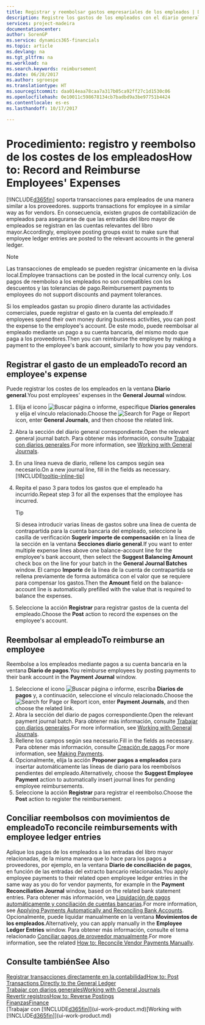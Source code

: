 ```yaml
---
title: Registrar y reembolsar gastos empresariales de los empleados | Documentos de Microsoft
description: Registre los gastos de los empleados con el diario general en la cuenta del empleado y luego registre un pago a la cuenta bancaria del empleado para reembolsar el gasto relacionado con el negocio.
services: project-madeira
documentationcenter: 
author: SorenGP
ms.service: dynamics365-financials
ms.topic: article
ms.devlang: na
ms.tgt_pltfrm: na
ms.workload: na
ms.search.keywords: reimbursement
ms.date: 06/28/2017
ms.author: sgroespe
ms.translationtype: HT
ms.sourcegitcommit: daa014eaa78caa7a317b05ca92ff27c1d1530c06
ms.openlocfilehash: 0e10011c598678134cb7badbd9a3be97751b4424
ms.contentlocale: es-es
ms.lasthandoff: 10/17/2017

---
```

# <a name="how-to-record-and-reimburse-employees-expenses"></a><span data-ttu-id="ad379-103">Procedimiento: registro y reembolso de los costes de los empleados</span><span class="sxs-lookup"><span data-stu-id="ad379-103">How to: Record and Reimburse Employees' Expenses</span></span>
[!INCLUDE[d365fin](includes/d365fin_md.md)]<span data-ttu-id="ad379-104"> soporta transacciones para empleados de una manera similar a los proveedores.</span><span class="sxs-lookup"><span data-stu-id="ad379-104"> supports transactions for employee in a similar way as for vendors.</span></span> <span data-ttu-id="ad379-105">En consecuencia, existen grupos de contabilización de empleados para asegurarse de que las entradas del libro mayor de empleados se registran en las cuentas relevantes del libro mayor.</span><span class="sxs-lookup"><span data-stu-id="ad379-105">Accordingly, employee posting groups exist to make sure that employee ledger entries are posted to the relevant accounts in the general ledger.</span></span>

> [!NOTE]  
> <span data-ttu-id="ad379-106">Las transacciones de empleado se pueden registrar únicamente en la divisa local.</span><span class="sxs-lookup"><span data-stu-id="ad379-106">Employee transactions can be posted in the local currency only.</span></span> <span data-ttu-id="ad379-107">Los pagos de reembolso a los empleados no son compatibles con los descuentos y las tolerancias de pago.</span><span class="sxs-lookup"><span data-stu-id="ad379-107">Reimbursement payments to employees do not support discounts and payment tolerances.</span></span>

<span data-ttu-id="ad379-108">Si los empleados gastan su propio dinero durante las actividades comerciales, puede registrar el gasto en la cuenta del empleado.</span><span class="sxs-lookup"><span data-stu-id="ad379-108">If employees spend their own money during business activities, you can post the expense to the employee's account.</span></span> <span data-ttu-id="ad379-109">De este modo, puede reembolsar al empleado mediante un pago a su cuenta bancaria, del mismo modo que paga a los proveedores.</span><span class="sxs-lookup"><span data-stu-id="ad379-109">Then you can reimburse the employee by making a payment to the employee's bank account, similarly to how you pay vendors.</span></span>

## <a name="to-record-an-employees-expense"></a><span data-ttu-id="ad379-110">Registrar el gasto de un empleado</span><span class="sxs-lookup"><span data-stu-id="ad379-110">To record an employee's expense</span></span>
<span data-ttu-id="ad379-111">Puede registrar los costes de los empleados en la ventana **Diario general**.</span><span class="sxs-lookup"><span data-stu-id="ad379-111">You post employees' expenses in the **General Journal** window.</span></span>
1. <span data-ttu-id="ad379-112">Elija el icono ![Buscar página o informe](media/ui-search/search_small.png "icono Buscar página o informe"), especifique **Diarios generales** y elija el vínculo relacionado.</span><span class="sxs-lookup"><span data-stu-id="ad379-112">Choose the ![Search for Page or Report](media/ui-search/search_small.png "Search for Page or Report icon") icon, enter **General Journals**, and then choose the related link.</span></span>
2. <span data-ttu-id="ad379-113">Abra la sección del diario general correspondiente.</span><span class="sxs-lookup"><span data-stu-id="ad379-113">Open the relevant general journal batch.</span></span> <span data-ttu-id="ad379-114">Para obtener más información, consulte [Trabajar con diarios generales](ui-work-general-journals.md).</span><span class="sxs-lookup"><span data-stu-id="ad379-114">For more information, see [Working with General Journals](ui-work-general-journals.md).</span></span>
3. <span data-ttu-id="ad379-115">En una línea nueva de diario, rellene los campos según sea necesario.</span><span class="sxs-lookup"><span data-stu-id="ad379-115">On a new journal line, fill in the fields as necessary.</span></span> [!INCLUDE[tooltip-inline-tip](includes/tooltip-inline-tip_md.md)]    
4. <span data-ttu-id="ad379-116">Repita el paso 3 para todos los gastos que el empleado ha incurrido.</span><span class="sxs-lookup"><span data-stu-id="ad379-116">Repeat step 3 for all the expenses that the employee has incurred.</span></span>

    > [!TIP]  
    > <span data-ttu-id="ad379-117">Si desea introducir varias líneas de gastos sobre una línea de cuenta de contrapartida para la cuenta bancaria del empleado, seleccione la casilla de verificación **Sugerir importe de compensación** en la línea de la sección en la ventana **Secciones diario general**.</span><span class="sxs-lookup"><span data-stu-id="ad379-117">If you want to enter multiple expense lines above one balance-account line for the employee's bank account, then select the **Suggest Balancing Amount** check box on the line for your batch in the **General Journal Batches** window.</span></span> <span data-ttu-id="ad379-118">El campo **Importe** de la línea de la cuenta de contrapartida se rellena previamente de forma automática con el valor que se requiere para compensar los gastos.</span><span class="sxs-lookup"><span data-stu-id="ad379-118">Then the **Amount** field on the balance-account line is automatically prefilled with the value that is required to balance the expenses.</span></span>
5. <span data-ttu-id="ad379-119">Seleccione la acción **Registrar** para registrar gastos de la cuenta del empleado.</span><span class="sxs-lookup"><span data-stu-id="ad379-119">Choose the **Post** action to record the expenses on the employee's account.</span></span>

## <a name="to-reimburse-an-employee"></a><span data-ttu-id="ad379-120">Reembolsar al empleado</span><span class="sxs-lookup"><span data-stu-id="ad379-120">To reimburse an employee</span></span>
<span data-ttu-id="ad379-121">Reembolse a los empleados mediante pagos a su cuenta bancaria en la ventana **Diario de pagos**.</span><span class="sxs-lookup"><span data-stu-id="ad379-121">You reimburse employees by posting payments to their bank account in the **Payment Journal** window.</span></span>
1. <span data-ttu-id="ad379-122">Seleccione el icono ![Buscar página o informe](media/ui-search/search_small.png "icono Buscar página o informe"), escriba **Diarios de pagos** y, a continuación, seleccione el vínculo relacionado.</span><span class="sxs-lookup"><span data-stu-id="ad379-122">Choose the ![Search for Page or Report](media/ui-search/search_small.png "Search for Page or Report icon") icon, enter **Payment Journals**, and then choose the related link.</span></span>
2. <span data-ttu-id="ad379-123">Abra la sección del diario de pagos correspondiente.</span><span class="sxs-lookup"><span data-stu-id="ad379-123">Open the relevant payment journal batch.</span></span> <span data-ttu-id="ad379-124">Para obtener más información, consulte [Trabajar con diarios generales](ui-work-general-journals.md).</span><span class="sxs-lookup"><span data-stu-id="ad379-124">For more information, see [Working with General Journals](ui-work-general-journals.md).</span></span>
3. <span data-ttu-id="ad379-125">Rellene los campos según sea necesario.</span><span class="sxs-lookup"><span data-stu-id="ad379-125">Fill in the fields as necessary.</span></span> <span data-ttu-id="ad379-126">Para obtener más información, consulte [Creación de pagos](payables-make-payments.md).</span><span class="sxs-lookup"><span data-stu-id="ad379-126">For more information, see [Making Payments](payables-make-payments.md).</span></span>
4. <span data-ttu-id="ad379-127">Opcionalmente, elija la acción **Proponer pagos a empleados** para insertar automáticamente las líneas de diario para los reembolsos pendientes del empleado.</span><span class="sxs-lookup"><span data-stu-id="ad379-127">Alternatively, choose the **Suggest Employee Payment** action to automatically insert journal lines for pending employee reimbursements.</span></span>
5. <span data-ttu-id="ad379-128">Seleccione la acción **Registrar** para registrar el reembolso.</span><span class="sxs-lookup"><span data-stu-id="ad379-128">Choose the **Post** action to register the reimbursement.</span></span>  

## <a name="to-reconcile-reimbursements-with-employee-ledger-entries"></a><span data-ttu-id="ad379-129">Conciliar reembolsos con movimientos de empleado</span><span class="sxs-lookup"><span data-stu-id="ad379-129">To reconcile reimbursements with employee ledger entries</span></span>
<span data-ttu-id="ad379-130">Aplique los pagos de los empleados a las entradas del libro mayor relacionadas, de la misma manera que lo hace para los pagos a proveedores, por ejemplo, en la ventana **Diario de conciliación de pagos**, en función de las entradas del extracto bancario relacionadas.</span><span class="sxs-lookup"><span data-stu-id="ad379-130">You apply employee payments to their related open employee ledger entries in the same way as you do for vendor payments, for example in the **Payment Reconciliation Journal** window, based on the related bank statement entries.</span></span> <span data-ttu-id="ad379-131">Para obtener más información, vea [Liquidación de pagos automáticamente y conciliación de cuentas bancarias](receivables-apply-payments-auto-reconcile-bank-accounts.md).</span><span class="sxs-lookup"><span data-stu-id="ad379-131">For more information, see [Applying Payments Automatically and Reconciling Bank Accounts](receivables-apply-payments-auto-reconcile-bank-accounts.md).</span></span> <span data-ttu-id="ad379-132">Opcionalmente, puede liquidar manualmente en la ventana **Movimientos de los empleados**.</span><span class="sxs-lookup"><span data-stu-id="ad379-132">Alternatively, you can apply manually in the **Employee Ledger Entries** window.</span></span> <span data-ttu-id="ad379-133">Para obtener más información, consulte el tema relacionado [Conciliar pagos de proveedor manualmente](payables-how-apply-purchase-transactions-manually.md).</span><span class="sxs-lookup"><span data-stu-id="ad379-133">For more information, see the related [How to: Reconcile Vendor Payments Manually](payables-how-apply-purchase-transactions-manually.md).</span></span>  

## <a name="see-also"></a><span data-ttu-id="ad379-134">Consulte también</span><span class="sxs-lookup"><span data-stu-id="ad379-134">See Also</span></span>
[<span data-ttu-id="ad379-135">Registrar transacciones directamente en la contabilidad</span><span class="sxs-lookup"><span data-stu-id="ad379-135">How to: Post Transactions Directly to the General Ledger</span></span>](finance-how-post-transactions-directly.md)  
[<span data-ttu-id="ad379-136">Trabajar con diarios generales</span><span class="sxs-lookup"><span data-stu-id="ad379-136">Working with General Journals</span></span>](ui-work-general-journals.md)  
[<span data-ttu-id="ad379-137">Revertir registros</span><span class="sxs-lookup"><span data-stu-id="ad379-137">How to: Reverse Postings</span></span>](finance-how-reverse-journal-posting.md)  
[<span data-ttu-id="ad379-138">Finanzas</span><span class="sxs-lookup"><span data-stu-id="ad379-138">Finance</span></span>](finance.md)  
<span data-ttu-id="ad379-139">[Trabajar con [!INCLUDE[d365fin](includes/d365fin_md.md)]](ui-work-product.md)</span><span class="sxs-lookup"><span data-stu-id="ad379-139">[Working with [!INCLUDE[d365fin](includes/d365fin_md.md)]](ui-work-product.md)</span></span>  

